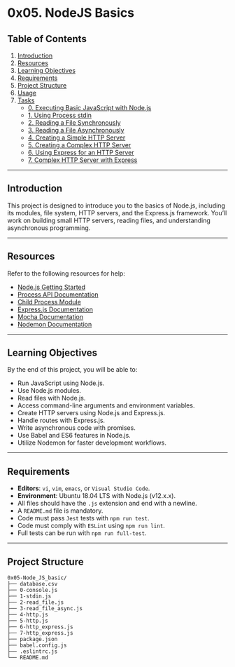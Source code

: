 # 0x05. NodeJS Basics

## Table of Contents
1. [Introduction](#introduction)
2. [Resources](#resources)
3. [Learning Objectives](#learning-objectives)
4. [Requirements](#requirements)
5. [Project Structure](#project-structure)
6. [Usage](#usage)
7. [Tasks](#tasks)
   - [0. Executing Basic JavaScript with Node.js](#0-executing-basic-javascript-with-nodejs)
   - [1. Using Process stdin](#1-using-process-stdin)
   - [2. Reading a File Synchronously](#2-reading-a-file-synchronously)
   - [3. Reading a File Asynchronously](#3-reading-a-file-asynchronously)
   - [4. Creating a Simple HTTP Server](#4-creating-a-simple-http-server)
   - [5. Creating a Complex HTTP Server](#5-creating-a-complex-http-server)
   - [6. Using Express for an HTTP Server](#6-using-express-for-an-http-server)
   - [7. Complex HTTP Server with Express](#7-complex-http-server-with-express)

---

## Introduction

This project is designed to introduce you to the basics of Node.js, including its modules, file system, HTTP servers, and the Express.js framework. You’ll work on building small HTTP servers, reading files, and understanding asynchronous programming.

---

## Resources
Refer to the following resources for help:
- [Node.js Getting Started](https://nodejs.org/en/docs/guides/getting-started-guide/)
- [Process API Documentation](https://nodejs.org/api/process.html)
- [Child Process Module](https://nodejs.org/api/child_process.html)
- [Express.js Documentation](https://expressjs.com/)
- [Mocha Documentation](https://mochajs.org/)
- [Nodemon Documentation](https://nodemon.io/)

---

## Learning Objectives

By the end of this project, you will be able to:
- Run JavaScript using Node.js.
- Use Node.js modules.
- Read files with Node.js.
- Access command-line arguments and environment variables.
- Create HTTP servers using Node.js and Express.js.
- Handle routes with Express.js.
- Write asynchronous code with promises.
- Use Babel and ES6 features in Node.js.
- Utilize Nodemon for faster development workflows.

---

## Requirements

- **Editors**: `vi`, `vim`, `emacs`, or `Visual Studio Code`.
- **Environment**: Ubuntu 18.04 LTS with Node.js (v12.x.x).
- All files should have the `.js` extension and end with a newline.
- A `README.md` file is mandatory.
- Code must pass `Jest` tests with `npm run test`.
- Code must comply with `ESLint` using `npm run lint`.
- Full tests can be run with `npm run full-test`.

---

## Project Structure

```plaintext
0x05-Node_JS_basic/
├── database.csv
├── 0-console.js
├── 1-stdin.js
├── 2-read_file.js
├── 3-read_file_async.js
├── 4-http.js
├── 5-http.js
├── 6-http_express.js
├── 7-http_express.js
├── package.json
├── babel.config.js
├── .eslintrc.js
└── README.md
